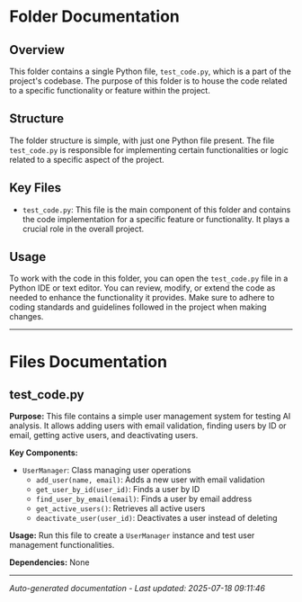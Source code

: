 # Folder Documentation

## Overview
This folder contains a single Python file, `test_code.py`, which is a part of the project's codebase. The purpose of this folder is to house the code related to a specific functionality or feature within the project.

## Structure
The folder structure is simple, with just one Python file present. The file `test_code.py` is responsible for implementing certain functionalities or logic related to a specific aspect of the project.

## Key Files
- `test_code.py`: This file is the main component of this folder and contains the code implementation for a specific feature or functionality. It plays a crucial role in the overall project.

## Usage
To work with the code in this folder, you can open the `test_code.py` file in a Python IDE or text editor. You can review, modify, or extend the code as needed to enhance the functionality it provides. Make sure to adhere to coding standards and guidelines followed in the project when making changes.

---

# Files Documentation

## test_code.py

**Purpose:** This file contains a simple user management system for testing AI analysis. It allows adding users with email validation, finding users by ID or email, getting active users, and deactivating users.

**Key Components:**
- `UserManager`: Class managing user operations
  - `add_user(name, email)`: Adds a new user with email validation
  - `get_user_by_id(user_id)`: Finds a user by ID
  - `find_user_by_email(email)`: Finds a user by email address
  - `get_active_users()`: Retrieves all active users
  - `deactivate_user(user_id)`: Deactivates a user instead of deleting

**Usage:** Run this file to create a `UserManager` instance and test user management functionalities.

**Dependencies:** None

---
*Auto-generated documentation - Last updated: 2025-07-18 09:11:46*
